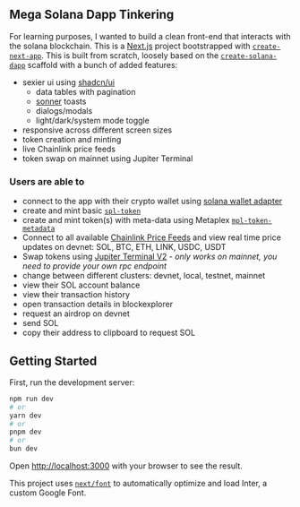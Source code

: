 ## Mega Solana Dapp Tinkering

For learning purposes, I wanted to build a clean front-end that interacts with the solana blockchain. 
This is a [Next.js](https://nextjs.org/) project bootstrapped with [`create-next-app`](https://github.com/vercel/next.js/tree/canary/packages/create-next-app).
This is built from scratch, loosely based on the [`create-solana-dapp`](https://github.com/solana-developers/create-solana-dapp) scaffold with a bunch of added features: 
- sexier ui using [shadcn/ui](https://ui.shadcn.com)
   - data tables with pagination
   - [sonner](https://sonner.emilkowal.ski) toasts
   - dialogs/modals
   - light/dark/system mode toggle
- responsive across different screen sizes
- token creation and minting
- live Chainlink price feeds
- token swap on mainnet using Jupiter Terminal

### Users are able to
- connect to the app with their crypto wallet using [solana wallet adapter](https://github.com/anza-xyz/wallet-adapter)
- create and mint basic [`spl-token`](https://spl.solana.com/token)
- create and mint token(s) with meta-data using Metaplex [`mpl-token-metadata`](https://github.com/metaplex-foundation/mpl-token-metadata)
- Connect to all available [Chainlink Price Feeds](https://docs.chain.link/data-feeds/solana/using-data-feeds-off-chain) and view real time price updates on devnet: SOL, BTC, ETH, LINK, USDC, USDT
- Swap tokens using [Jupiter Terminal V2](https://terminal.jup.ag) - *only works on mainnet, you need to provide your own rpc endpoint*
- change between different clusters: devnet, local, testnet, mainnet
- view their SOL account balance
- view their transaction history
- open transaction details in blockexplorer
- request an airdrop on devnet
- send SOL
- copy their address to clipboard to request SOL



## Getting Started

First, run the development server:

```bash
npm run dev
# or
yarn dev
# or
pnpm dev
# or
bun dev
```

Open [http://localhost:3000](http://localhost:3000) with your browser to see the result.

This project uses [`next/font`](https://nextjs.org/docs/basic-features/font-optimization) to automatically optimize and load Inter, a custom Google Font.

